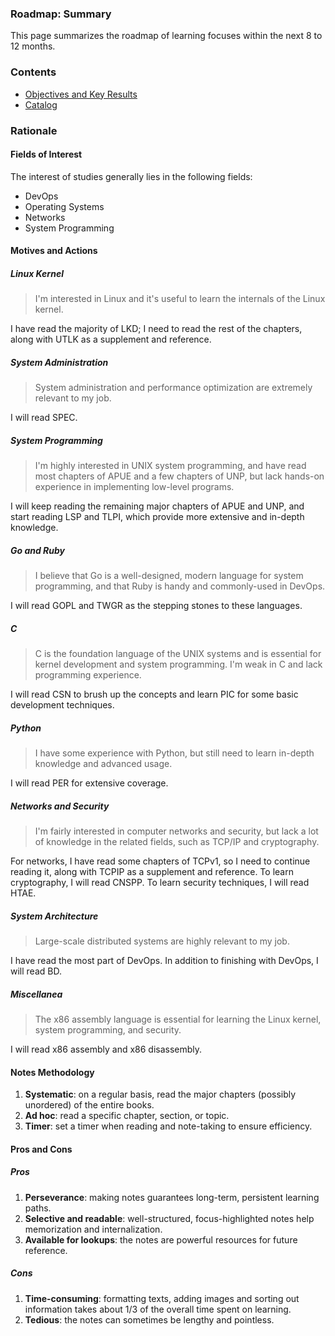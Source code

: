 ### **Roadmap: Summary**

This page summarizes the roadmap of learning focuses within the next 8 to 12 months.

### Contents

* [Objectives and Key Results](okr.md)
* [Catalog](catalog.md)

### Rationale

#### Fields of Interest

The interest of studies generally lies in the following fields:

* DevOps
* Operating Systems
* Networks
* System Programming

#### Motives and Actions

##### **Linux Kernel**

> I'm interested in Linux and it's useful to learn the internals of the Linux kernel.

I have read the majority of LKD; I need to read the rest of the chapters, along with UTLK as a supplement and reference.

##### **System Administration**

> System administration and performance optimization are extremely relevant to my job.

I will read SPEC.

##### **System Programming**

> I'm highly interested in UNIX system programming, and have read most chapters of APUE and a few chapters of UNP, but lack hands-on experience in implementing low-level programs.

I will keep reading the remaining major chapters of APUE and UNP, and start reading LSP and TLPI, which provide more extensive and in-depth knowledge.

##### **Go and Ruby**

> I believe that Go is a well-designed, modern language for system programming, and that Ruby is handy and commonly-used in DevOps.

I will read GOPL and TWGR as the stepping stones to these languages.

##### **C**

> C is the foundation language of the UNIX systems and is essential for kernel development and system programming. I'm weak in C and lack programming experience.

I will read CSN to brush up the concepts and learn PIC for some basic development techniques.

##### **Python**

> I have some experience with Python, but still need to learn in-depth knowledge and advanced usage.

I will read PER for extensive coverage.

##### **Networks and Security**

> I'm fairly interested in computer networks and security, but lack a lot of knowledge in the related fields, such as TCP/IP and cryptography.

For networks, I have read some chapters of TCPv1, so I need to continue reading it, along with TCPIP as a supplement and reference. To learn cryptography, I will read CNSPP. To learn security techniques, I will read HTAE.

##### **System Architecture**

> Large-scale distributed systems are highly relevant to my job.

I have read the most part of DevOps. In addition to finishing with DevOps, I will read BD.

##### **Miscellanea**

> The x86 assembly language is essential for learning the Linux kernel, system programming, and security.

I will read x86 assembly and x86 disassembly.

#### Notes Methodology

1. **Systematic**: on a regular basis, read the major chapters (possibly unordered) of the entire books.
2. **Ad hoc**: read a specific chapter, section, or topic.
3. **Timer**: set a timer when reading and note-taking to ensure efficiency.

#### Pros and Cons

##### **Pros**

1. **Perseverance**: making notes guarantees long-term, persistent learning paths.
2. **Selective and readable**: well-structured, focus-highlighted notes help memorization and internalization.
3. **Available for lookups**: the notes are powerful resources for future reference.

##### **Cons**

1. **Time-consuming**: formatting texts, adding images and sorting out information takes about 1/3 of the overall time spent on learning.
2. **Tedious**: the notes can sometimes be lengthy and pointless.
